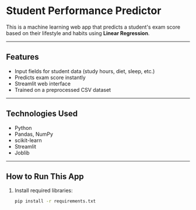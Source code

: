 # Student Performance Predictor

This is a machine learning web app that predicts a student's exam score based on their lifestyle and habits using **Linear Regression**.

---

##  Features

- Input fields for student data (study hours, diet, sleep, etc.)
- Predicts exam score instantly
- Streamlit web interface
- Trained on a preprocessed CSV dataset

---

##  Technologies Used

- Python
- Pandas, NumPy
- scikit-learn
- Streamlit
- Joblib

---

## How to Run This App

1. Install required libraries:
   ```bash
   pip install -r requirements.txt
